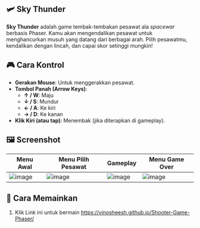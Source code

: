 ## 🛩️ Sky Thunder

**Sky Thunder** adalah game tembak-tembakan pesawat ala *spacewar* berbasis Phaser. Kamu akan mengendalikan pesawat untuk menghancurkan musuh yang datang dari berbagai arah. Pilih pesawatmu, kendalikan dengan lincah, dan capai skor setinggi mungkin!

## 🎮 Cara Kontrol
- **Gerakan Mouse**: Untuk menggerakkan pesawat.
- **Tombol Panah (Arrow Keys)**: 
  - **↑ / W**: Maju
  - **↓ / S**: Mundur
  - **← / A**: Ke kiri
  - **→ / D**: Ke kanan
- **Klik Kiri (atau tap)**: Menembak (jika diterapkan di gameplay).

## 🖼️ Screenshot

| Menu Awal | Menu Pilih Pesawat | Gameplay | Menu Game Over |
|-----------|--------------------|----------|-----------------|
| ![image](https://github.com/user-attachments/assets/25358f80-a503-454b-a0ab-37dee4c764c7)| ![image](https://github.com/user-attachments/assets/2ddb446e-5576-410e-8d15-07e75c551e63)| ![image](https://github.com/user-attachments/assets/ee294f07-7874-4336-a153-065178c43cb7)| ![image](https://github.com/user-attachments/assets/dadd6b4c-e20f-4ce3-ac30-79358cf9e6f0)|


## 🚀 Cara Memainkan
1. Klik Link ini untuk bermain
   https://vinosheesh.github.io/Shooter-Game-Phaser/
